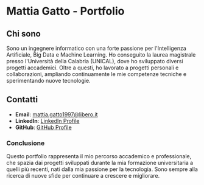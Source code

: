 # Mattia Gatto - Portfolio

## Chi sono
Sono un ingegnere informatico con una forte passione per l'Intelligenza Artificiale, Big Data e Machine Learning. Ho conseguito la laurea magistrale presso l'Università della Calabria (UNICAL), dove ho sviluppato diversi progetti accademici. Oltre a questi, ho lavorato a progetti personali e collaborazioni, ampliando continuamente le mie competenze tecniche e sperimentando nuove tecnologie.

## Contatti
- **Email**: [mattia.gatto1997@libero.it](mailto:mattia.gatto1997@libero.it)
- **LinkedIn**: [LinkedIn Profile]([https://www.linkedin.com](https://www.linkedin.com/in/mattia-gatto-5467971a2/))
- **GitHub**: [GitHub Profile]([https://github.com](https://github.com/MattiaGatto))

### Conclusione
Questo portfolio rappresenta il mio percorso accademico e professionale, che spazia dai progetti sviluppati durante la mia formazione universitaria a quelli più recenti, nati dalla mia passione per la tecnologia. Sono sempre alla ricerca di nuove sfide per continuare a crescere e migliorare.
